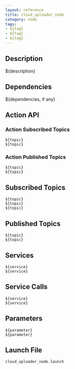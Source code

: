 ```yaml
---
layout: reference
title: cloud_uploader_node
category: node
tags: 
- ${tag}
- ${tag}
- ${tag}
---
```


## Description
${description}

## Dependencies
${dependencies, if any}

## Action API
### Action Subscribed Topics
``${topic}``  
``${topic}``  

### Action Published Topics
``${topic}``  
``${topic}``  

## Subscribed Topics
``${topic}``  
``${topic}``  
``${topic}``  

## Published Topics
``${topic}``  
``${topic}``  

## Services
``${service}``  
``${service}``  

## Service Calls
``${service}``  
``${service}``  

## Parameters
``${parameter}``  
``${parameter}``  

## Launch File
``cloud_uploader_node.launch``  